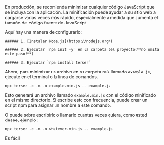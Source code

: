 En producción, se recomienda minimizar cualquier código JavaScript que se incluya con la aplicación. La minificación puede ayudar a su sitio web a cargarse varias veces más rápido, especialmente a medida que aumenta el tamaño del código fuente de JavaScript.



Aquí hay una manera de configurarlo:

```
###### 1. [Instalar Node.js](https://nodejs.org/)

###### 2. Ejecutar `npm init -y` en la carpeta del proyecto(**no omita este paso!**)

###### 3. Ejecutar `npm install terser`
```




Ahora, para minimizar un archivo en su carpeta raíz llamado `example.js`, ejecute en el terminal o la línea de comandos.

```
npx terser -c -m -o example.min.js -- example.js
```

Esto generará un archivo llamado `example.min.js` con el código minificado en el mismo directorio. Si escribe esto con frecuencia, puede crear un script npm para asignar un nombre a este comando.


O puede sobre escribirlo o llamarlo cuantas veces quiera, como usted desee, ejemplo :
```
npx terser -c -m -o whatever.min.js -- example.js
```

Es fácil 


